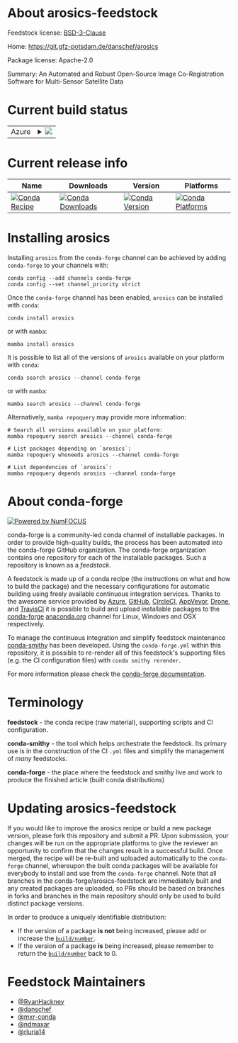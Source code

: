 About arosics-feedstock
=======================

Feedstock license: [BSD-3-Clause](https://github.com/conda-forge/arosics-feedstock/blob/main/LICENSE.txt)

Home: https://git.gfz-potsdam.de/danschef/arosics

Package license: Apache-2.0

Summary: An Automated and Robust Open-Source Image Co-Registration Software for Multi-Sensor Satellite Data

Current build status
====================


<table>
    
  <tr>
    <td>Azure</td>
    <td>
      <details>
        <summary>
          <a href="https://dev.azure.com/conda-forge/feedstock-builds/_build/latest?definitionId=10790&branchName=main">
            <img src="https://dev.azure.com/conda-forge/feedstock-builds/_apis/build/status/arosics-feedstock?branchName=main">
          </a>
        </summary>
        <table>
          <thead><tr><th>Variant</th><th>Status</th></tr></thead>
          <tbody><tr>
              <td>linux_64_python3.10.____cpython</td>
              <td>
                <a href="https://dev.azure.com/conda-forge/feedstock-builds/_build/latest?definitionId=10790&branchName=main">
                  <img src="https://dev.azure.com/conda-forge/feedstock-builds/_apis/build/status/arosics-feedstock?branchName=main&jobName=linux&configuration=linux%20linux_64_python3.10.____cpython" alt="variant">
                </a>
              </td>
            </tr><tr>
              <td>linux_64_python3.11.____cpython</td>
              <td>
                <a href="https://dev.azure.com/conda-forge/feedstock-builds/_build/latest?definitionId=10790&branchName=main">
                  <img src="https://dev.azure.com/conda-forge/feedstock-builds/_apis/build/status/arosics-feedstock?branchName=main&jobName=linux&configuration=linux%20linux_64_python3.11.____cpython" alt="variant">
                </a>
              </td>
            </tr><tr>
              <td>linux_64_python3.9.____cpython</td>
              <td>
                <a href="https://dev.azure.com/conda-forge/feedstock-builds/_build/latest?definitionId=10790&branchName=main">
                  <img src="https://dev.azure.com/conda-forge/feedstock-builds/_apis/build/status/arosics-feedstock?branchName=main&jobName=linux&configuration=linux%20linux_64_python3.9.____cpython" alt="variant">
                </a>
              </td>
            </tr><tr>
              <td>osx_64_python3.10.____cpython</td>
              <td>
                <a href="https://dev.azure.com/conda-forge/feedstock-builds/_build/latest?definitionId=10790&branchName=main">
                  <img src="https://dev.azure.com/conda-forge/feedstock-builds/_apis/build/status/arosics-feedstock?branchName=main&jobName=osx&configuration=osx%20osx_64_python3.10.____cpython" alt="variant">
                </a>
              </td>
            </tr><tr>
              <td>osx_64_python3.11.____cpython</td>
              <td>
                <a href="https://dev.azure.com/conda-forge/feedstock-builds/_build/latest?definitionId=10790&branchName=main">
                  <img src="https://dev.azure.com/conda-forge/feedstock-builds/_apis/build/status/arosics-feedstock?branchName=main&jobName=osx&configuration=osx%20osx_64_python3.11.____cpython" alt="variant">
                </a>
              </td>
            </tr><tr>
              <td>osx_64_python3.9.____cpython</td>
              <td>
                <a href="https://dev.azure.com/conda-forge/feedstock-builds/_build/latest?definitionId=10790&branchName=main">
                  <img src="https://dev.azure.com/conda-forge/feedstock-builds/_apis/build/status/arosics-feedstock?branchName=main&jobName=osx&configuration=osx%20osx_64_python3.9.____cpython" alt="variant">
                </a>
              </td>
            </tr><tr>
              <td>osx_arm64_python3.10.____cpython</td>
              <td>
                <a href="https://dev.azure.com/conda-forge/feedstock-builds/_build/latest?definitionId=10790&branchName=main">
                  <img src="https://dev.azure.com/conda-forge/feedstock-builds/_apis/build/status/arosics-feedstock?branchName=main&jobName=osx&configuration=osx%20osx_arm64_python3.10.____cpython" alt="variant">
                </a>
              </td>
            </tr><tr>
              <td>osx_arm64_python3.11.____cpython</td>
              <td>
                <a href="https://dev.azure.com/conda-forge/feedstock-builds/_build/latest?definitionId=10790&branchName=main">
                  <img src="https://dev.azure.com/conda-forge/feedstock-builds/_apis/build/status/arosics-feedstock?branchName=main&jobName=osx&configuration=osx%20osx_arm64_python3.11.____cpython" alt="variant">
                </a>
              </td>
            </tr><tr>
              <td>osx_arm64_python3.9.____cpython</td>
              <td>
                <a href="https://dev.azure.com/conda-forge/feedstock-builds/_build/latest?definitionId=10790&branchName=main">
                  <img src="https://dev.azure.com/conda-forge/feedstock-builds/_apis/build/status/arosics-feedstock?branchName=main&jobName=osx&configuration=osx%20osx_arm64_python3.9.____cpython" alt="variant">
                </a>
              </td>
            </tr><tr>
              <td>win_64_python3.10.____cpython</td>
              <td>
                <a href="https://dev.azure.com/conda-forge/feedstock-builds/_build/latest?definitionId=10790&branchName=main">
                  <img src="https://dev.azure.com/conda-forge/feedstock-builds/_apis/build/status/arosics-feedstock?branchName=main&jobName=win&configuration=win%20win_64_python3.10.____cpython" alt="variant">
                </a>
              </td>
            </tr><tr>
              <td>win_64_python3.11.____cpython</td>
              <td>
                <a href="https://dev.azure.com/conda-forge/feedstock-builds/_build/latest?definitionId=10790&branchName=main">
                  <img src="https://dev.azure.com/conda-forge/feedstock-builds/_apis/build/status/arosics-feedstock?branchName=main&jobName=win&configuration=win%20win_64_python3.11.____cpython" alt="variant">
                </a>
              </td>
            </tr><tr>
              <td>win_64_python3.9.____cpython</td>
              <td>
                <a href="https://dev.azure.com/conda-forge/feedstock-builds/_build/latest?definitionId=10790&branchName=main">
                  <img src="https://dev.azure.com/conda-forge/feedstock-builds/_apis/build/status/arosics-feedstock?branchName=main&jobName=win&configuration=win%20win_64_python3.9.____cpython" alt="variant">
                </a>
              </td>
            </tr>
          </tbody>
        </table>
      </details>
    </td>
  </tr>
</table>

Current release info
====================

| Name | Downloads | Version | Platforms |
| --- | --- | --- | --- |
| [![Conda Recipe](https://img.shields.io/badge/recipe-arosics-green.svg)](https://anaconda.org/conda-forge/arosics) | [![Conda Downloads](https://img.shields.io/conda/dn/conda-forge/arosics.svg)](https://anaconda.org/conda-forge/arosics) | [![Conda Version](https://img.shields.io/conda/vn/conda-forge/arosics.svg)](https://anaconda.org/conda-forge/arosics) | [![Conda Platforms](https://img.shields.io/conda/pn/conda-forge/arosics.svg)](https://anaconda.org/conda-forge/arosics) |

Installing arosics
==================

Installing `arosics` from the `conda-forge` channel can be achieved by adding `conda-forge` to your channels with:

```
conda config --add channels conda-forge
conda config --set channel_priority strict
```

Once the `conda-forge` channel has been enabled, `arosics` can be installed with `conda`:

```
conda install arosics
```

or with `mamba`:

```
mamba install arosics
```

It is possible to list all of the versions of `arosics` available on your platform with `conda`:

```
conda search arosics --channel conda-forge
```

or with `mamba`:

```
mamba search arosics --channel conda-forge
```

Alternatively, `mamba repoquery` may provide more information:

```
# Search all versions available on your platform:
mamba repoquery search arosics --channel conda-forge

# List packages depending on `arosics`:
mamba repoquery whoneeds arosics --channel conda-forge

# List dependencies of `arosics`:
mamba repoquery depends arosics --channel conda-forge
```


About conda-forge
=================

[![Powered by
NumFOCUS](https://img.shields.io/badge/powered%20by-NumFOCUS-orange.svg?style=flat&colorA=E1523D&colorB=007D8A)](https://numfocus.org)

conda-forge is a community-led conda channel of installable packages.
In order to provide high-quality builds, the process has been automated into the
conda-forge GitHub organization. The conda-forge organization contains one repository
for each of the installable packages. Such a repository is known as a *feedstock*.

A feedstock is made up of a conda recipe (the instructions on what and how to build
the package) and the necessary configurations for automatic building using freely
available continuous integration services. Thanks to the awesome service provided by
[Azure](https://azure.microsoft.com/en-us/services/devops/), [GitHub](https://github.com/),
[CircleCI](https://circleci.com/), [AppVeyor](https://www.appveyor.com/),
[Drone](https://cloud.drone.io/welcome), and [TravisCI](https://travis-ci.com/)
it is possible to build and upload installable packages to the
[conda-forge](https://anaconda.org/conda-forge) [anaconda.org](https://anaconda.org/)
channel for Linux, Windows and OSX respectively.

To manage the continuous integration and simplify feedstock maintenance
[conda-smithy](https://github.com/conda-forge/conda-smithy) has been developed.
Using the ``conda-forge.yml`` within this repository, it is possible to re-render all of
this feedstock's supporting files (e.g. the CI configuration files) with ``conda smithy rerender``.

For more information please check the [conda-forge documentation](https://conda-forge.org/docs/).

Terminology
===========

**feedstock** - the conda recipe (raw material), supporting scripts and CI configuration.

**conda-smithy** - the tool which helps orchestrate the feedstock.
                   Its primary use is in the construction of the CI ``.yml`` files
                   and simplify the management of *many* feedstocks.

**conda-forge** - the place where the feedstock and smithy live and work to
                  produce the finished article (built conda distributions)


Updating arosics-feedstock
==========================

If you would like to improve the arosics recipe or build a new
package version, please fork this repository and submit a PR. Upon submission,
your changes will be run on the appropriate platforms to give the reviewer an
opportunity to confirm that the changes result in a successful build. Once
merged, the recipe will be re-built and uploaded automatically to the
`conda-forge` channel, whereupon the built conda packages will be available for
everybody to install and use from the `conda-forge` channel.
Note that all branches in the conda-forge/arosics-feedstock are
immediately built and any created packages are uploaded, so PRs should be based
on branches in forks and branches in the main repository should only be used to
build distinct package versions.

In order to produce a uniquely identifiable distribution:
 * If the version of a package **is not** being increased, please add or increase
   the [``build/number``](https://docs.conda.io/projects/conda-build/en/latest/resources/define-metadata.html#build-number-and-string).
 * If the version of a package **is** being increased, please remember to return
   the [``build/number``](https://docs.conda.io/projects/conda-build/en/latest/resources/define-metadata.html#build-number-and-string)
   back to 0.

Feedstock Maintainers
=====================

* [@RyanHackney](https://github.com/RyanHackney/)
* [@danschef](https://github.com/danschef/)
* [@mxr-conda](https://github.com/mxr-conda/)
* [@ndmaxar](https://github.com/ndmaxar/)
* [@rluria14](https://github.com/rluria14/)

